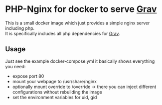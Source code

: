 # PHP-Nginx for docker to serve [Grav](https://getgrav.org/)

This is a small docker image which just provides a simple nginx server including php.  
It is specifically includes all php dependencies for [Grav](https://getgrav.org/).  

## Usage

Just see the example docker-compose.yml it basically shows everything you need:
* expose port 80
* mount your webpage to /usr/share/nginx
* optionally mount override to /override -> there you can inject different configurations without rebuilding the image
* set the environment variables for uid, gid
